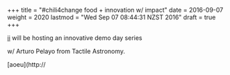 +++
title = "#chili4change food + innovation w/ impact"
date = 2016-09-07
weight = 2020
lastmod = "Wed Sep 07 08:44:31 NZST 2016"
draft = true
+++


[ii](blog.ii.delivery) will be hosting an innovative demo day series

w/ Arturo Pelayo from Tactile Astronomy.

[aoeu](http://
